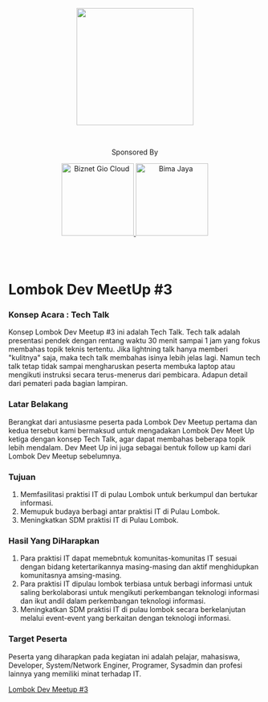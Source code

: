 

<p align="center">
<img src="https://github.com/LombokDev/Meetup003/blob/master/docs/img/logoblack.png" width="233px">
</p>

<br/>
<p align="center">Sponsored By</center>
<br/>

<p align="center">
    <a href="https://www.biznetgio.com/">
        <img src="https://github.com/LombokDev/Meetup003/blob/master/assets/img/biznet.png" width="144px" title="Biznet Gio Cloud" alt="Biznet Gio Cloud"/>
    </a>
    <a href="https://bimajaya.co.id/">
        <img src="https://github.com/LombokDev/Meetup003/blob/master/assets/img/bimajaya.png" width="144px" title="Bima Jaya" alt="Bima Jaya">
    </a>
</p>
<br/><br/>

# Lombok Dev MeetUp #3

### Konsep Acara : Tech Talk
Konsep Lombok Dev Meetup #3 ini adalah Tech Talk. Tech talk adalah presentasi pendek dengan rentang waktu 30 menit sampai 1 jam yang fokus membahas topik teknis tertentu. Jika lightning talk hanya memberi "kulitnya" saja, maka tech talk membahas isinya lebih jelas lagi. Namun tech talk tetap tidak sampai mengharuskan peserta membuka laptop atau mengikuti instruksi secara terus-menerus dari pembicara. Adapun detail dari pemateri pada bagian lampiran.


### Latar Belakang
Berangkat dari antusiasme peserta pada Lombok Dev Meetup pertama dan kedua tersebut kami bermaksud untuk mengadakan Lombok Dev Meet Up ketiga dengan konsep Tech Talk, agar dapat membahas beberapa topik lebih mendalam. Dev Meet Up ini juga sebagai bentuk follow up kami dari Lombok Dev Meetup sebelumnya.

### Tujuan
1. Memfasilitasi praktisi IT di pulau Lombok untuk berkumpul dan bertukar informasi.<br/>
2. Memupuk budaya berbagi antar praktisi IT di Pulau Lombok.<br/>
3. Meningkatkan SDM praktisi IT di Pulau Lombok.<br/>

### Hasil Yang DiHarapkan
1. Para praktisi IT dapat memebntuk komunitas-komunitas IT sesuai dengan bidang ketertarikannya masing-masing dan aktif menghidupkan komunitasnya amsing-masing.<br/>
2. Para praktisi IT dipulau lombok terbiasa untuk berbagi informasi untuk saling berkolaborasi untuk mengikuti perkembangan teknologi informasi dan ikut andil dalam perkembangan teknologi informasi.<br/>
3. Meningkatkan SDM praktisi IT di pulau lombok secara berkelanjutan melalui event-event yang berkaitan dengan teknologi informasi.<br/>


### Target Peserta
Peserta yang diharapkan pada kegiatan ini adalah pelajar, mahasiswa, Developer, System/Network Enginer, Programer, Sysadmin dan profesi lainnya yang memiliki minat terhadap IT.

[Lombok Dev Meetup #3](https://lombokdev.github.io/Meetup003/)

